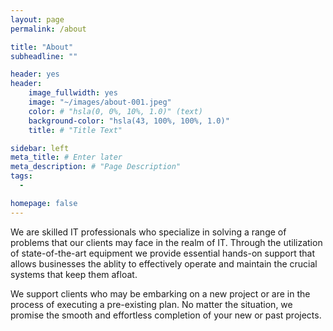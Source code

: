 ```yaml
---
layout: page
permalink: /about

title: "About"
subheadline: ""

header: yes
header:
    image_fullwidth: yes
    image: "~/images/about-001.jpeg"
    color: # "hsla(0, 0%, 10%, 1.0)" (text)
    background-color: "hsla(43, 100%, 100%, 1.0)"
    title: # "Title Text"

sidebar: left
meta_title: # Enter later
meta_description: # "Page Description"
tags:
  - 

homepage: false
---
```



We are skilled IT professionals who specialize in solving a range of problems 
that our clients may face in the realm of IT.
Through the utilization of state-of-the-art equipment we provide essential hands-on support that allows businesses the ablity to effectively operate and maintain the crucial systems that keep them afloat.

We support clients who may be embarking on a new project or are in the process of executing a pre-existing plan. No matter the situation, we promise the smooth and effortless completion of your new or past projects.










<!-- 

AI TEXT:



/-->
